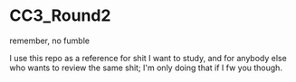 # CC3_Round2
remember, no fumble

I use this repo as a reference for shit I want to study, and for anybody else who wants to review the same shit; I'm only doing that if I fw you though.
